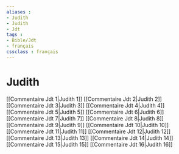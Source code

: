 ```yaml
---
aliases : 
- Judith
- Judith
- Jdt
tags : 
- Bible/Jdt
- français
cssclass : français
---
```


# Judith

[[Commentaire Jdt 1|Judith 1]]
[[Commentaire Jdt 2|Judith 2]]
[[Commentaire Jdt 3|Judith 3]]
[[Commentaire Jdt 4|Judith 4]]
[[Commentaire Jdt 5|Judith 5]]
[[Commentaire Jdt 6|Judith 6]]
[[Commentaire Jdt 7|Judith 7]]
[[Commentaire Jdt 8|Judith 8]]
[[Commentaire Jdt 9|Judith 9]]
[[Commentaire Jdt 10|Judith 10]]
[[Commentaire Jdt 11|Judith 11]]
[[Commentaire Jdt 12|Judith 12]]
[[Commentaire Jdt 13|Judith 13]]
[[Commentaire Jdt 14|Judith 14]]
[[Commentaire Jdt 15|Judith 15]]
[[Commentaire Jdt 16|Judith 16]]
